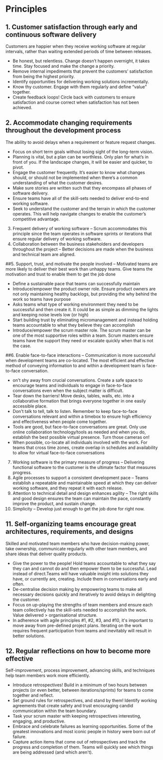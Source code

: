 # Principles
## 1. Customer satisfaction through early and continuous software delivery
Customers are happier when they receive working software at regular intervals, rather than waiting extended periods of time between releases.
* Be honest, but relentless. Change doesn’t happen overnight, it takes time. Stay focused and make the change a priority.
* Remove internal impediments that prevent the customers’ satisfaction from being the highest priority.
* Identify opportunities for delivering working solutions incrementally.
* Know thy customer. Engage with them regularly and define “value” together.
* Create feedback loops! Circle back with customers to ensure satisfaction and course correct when satisfaction has not been achieved. 

## 2. Accommodate changing requirements throughout the development process
The ability to avoid delays when a requirement or feature request changes.
* Focus on short term goals without losing sight of the long-term vision.
* Planning is vital, but a plan can be worthless. Only plan for what’s in front of you. If the landscape changes, it will be easier and quicker, to pivot.
* Engage the customer frequently. It’s easier to know what changes should, or should not be implemented when there’s a common understanding of what the customer desires.
* Make sure stories are written such that they encompass all phases of software delivery.
* Ensure teams have all of the skill-sets needed to deliver end-to-end working software.
* Seek to understand the customer and the terrain in which the customer operates. This will help navigate changes to enable the customer’s competitive advantage.


3. Frequent delivery of working software – Scrum accommodates this principle since the team operates in software sprints or iterations that ensure regular delivery of working software.
4. Collaboration between the business stakeholders and developers throughout the project – Better decisions are made when the business and technical team are aligned.

##5. Support, trust, and motivate the people involved – Motivated teams are more likely to deliver their best work than unhappy teams.
Give teams the motivation and trust to enable them to get the job done
* Define a sustainable pace that teams can successfully maintain
* Introduce/empower the product owner role. Ensure product owners are not only maintaining healthy backlogs, but providing the why behind the work so teams have purpose
* Asks teams what type of working environment they need to be successful and then create it. It could be as simple as dimming the lights and keeping noise levels low (or high)
* Start building trust by eliminating micromanagement and instead holding teams accountable to what they believe they can accomplish
* Introduce/empower the scrum master role. The scrum master can be one of the most supportive roles within a team. Scrum masters ensure teams have the support they need or escalate quickly when that is not the case.

##6. Enable face-to-face interactions – Communication is more successful when development teams are co-located.
The most efficient and effective method of conveying information to and within a development team is face-to-face conversation.
* on't shy away from crucial conversations. Create a safe space to encourage teams and individuals to engage in face-to-face conversations even when the subject matter is difficult.
* Tear down the barriers! Move desks, tables, walls, etc. into a collaborative formation that brings everyone together in one easily accessible place. 
* Don't talk to tell, talk to listen. Remember to keep face-to-face conversations relevant and within a timebox to ensure high efficiency and effectiveness when people come together.
* Tools are good, but face-to-face conversations are great. Only use online collaboration technology/tools as needed and when you do, establish the best possible virtual presence. Turn those cameras on!
* When possible, co-locate all individuals involved with the work. For teams that cross time zones, create overlap in schedules and availability to allow for virtual face-to-face conversations 

7. Working software is the primary measure of progress – Delivering functional software to the customer is the ultimate factor that measures progress.
8. Agile processes to support a consistent development pace – Teams establish a repeatable and maintainable speed at which they can deliver working software, and they repeat it with each release.
9. Attention to technical detail and design enhances agility – The right skills and good design ensures the team can maintain the pace, constantly improve the product, and sustain change.
10. Simplicity – Develop just enough to get the job done for right now.
## 11. Self-organizing teams encourage great architectures, requirements, and designs
Skilled and motivated team members who have decision-making power, take ownership, communicate regularly with other team members, and share ideas that deliver quality products.
* Give the power to the people! Hold teams accountable to what they say they can and cannot do and then empower them to be successful. Lead instead of direct.Teams will have valuable insight into solutions they have, or currently are, creating. Include them in conversations early and often.
* De-centralise decision making by empowering teams to make all necessary decisions quickly and iteratively to avoid delays in delighting the customer.
* Focus on up-playing the strengths of team members and ensure each team collectively has the skill-sets needed to accomplish the work. Value delivered > organisational structure.
* In adherence with agile principles #1, #2, #3, and #10, it's important to move away from pre-defined project plans. Iterating on the work requires frequent participation from teams and inevitably will result in better solutions. 
## 12. Regular reflections on how to become more effective
Self-improvement, process improvement, advancing skills, and techniques help team members work more efficiently.
* Introduce retrospectives! Build in a minimum of two hours between projects (or even better, between iterations/sprints) for teams to come together and reflect.
* Set ground rules for retrospectives, and stand by them! Identify working agreements that create safety and trust  encouraging candid communication within the team boundary.
* Task your scrum master with keeping retrospectives interesting, engaging, and productive.
* Embrace and celebrate failures as learning opportunities. Some of the greatest innovations and most iconic people in history were born out of failure.
* Capture action items that come out of retrospectives and track the progress and completion of them. Teams will quickly see which things are being addressed (and which aren't). 
